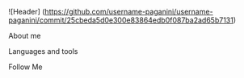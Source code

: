 ![Header] (https://github.com/username-paganini/username-paganini/commit/25cbeda5d0e300e83864edb0f087ba2ad65b7131)

About me

Languages and tools

Follow Me